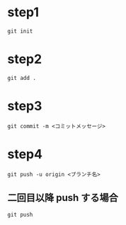 # step1
```
git init
```

# step2
```
git add .
```

# step3
```
git commit -m <コミットメッセージ>
```

# step4
```
git push -u origin <ブランチ名>
```


## 二回目以降 push する場合
```
git push
```